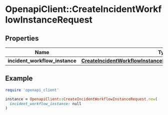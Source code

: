 # OpenapiClient::CreateIncidentWorkflowInstanceRequest

## Properties

| Name | Type | Description | Notes |
| ---- | ---- | ----------- | ----- |
| **incident_workflow_instance** | [**CreateIncidentWorkflowInstanceRequestIncidentWorkflowInstance**](CreateIncidentWorkflowInstanceRequestIncidentWorkflowInstance.md) |  |  |

## Example

```ruby
require 'openapi_client'

instance = OpenapiClient::CreateIncidentWorkflowInstanceRequest.new(
  incident_workflow_instance: null
)
```

